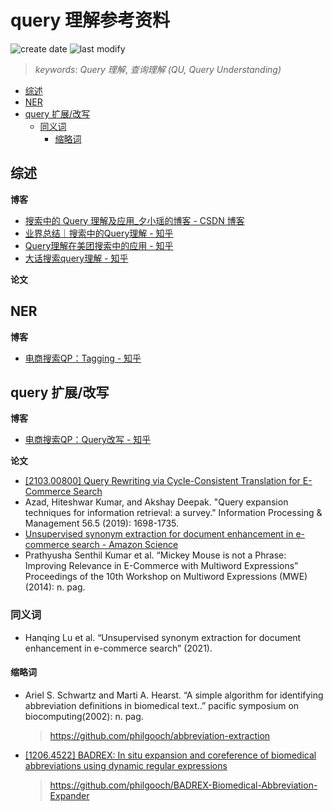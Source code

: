 query 理解参考资料
===
<!--START_SECTION:badge-->

![create date](https://img.shields.io/static/v1?label=create%20date&message=2022-12-xx&label_color=gray&color=lightsteelblue&style=flat-square)
![last modify](https://img.shields.io/static/v1?label=last%20modify&message=2025-07-08%2016%3A53%3A13&label_color=gray&color=thistle&style=flat-square)

<!--END_SECTION:badge-->
<!--info
top: false
hidden: false
-->

> *keywords*: *Query 理解*, *查询理解 (QU, Query Understanding)*

<!--START_SECTION:toc-->
- [综述](#综述)
- [NER](#ner)
- [query 扩展/改写](#query-扩展改写)
    - [同义词](#同义词)
        - [缩略词](#缩略词)
<!--END_SECTION:toc-->


## 综述

**博客**
- [搜索中的 Query 理解及应用_夕小瑶的博客 - CSDN 博客](https://blog.csdn.net/xixiaoyaoww/article/details/106205415)
- [业界总结｜搜索中的Query理解 - 知乎](https://zhuanlan.zhihu.com/p/393914267)
- [Query理解在美团搜索中的应用 - 知乎](https://zhuanlan.zhihu.com/p/370576330)
- [大话搜索query理解 - 知乎](https://zhuanlan.zhihu.com/p/111904993)

**论文**

## NER

**博客**
- [电商搜索QP：Tagging - 知乎](https://zhuanlan.zhihu.com/p/532924107)

## query 扩展/改写

**博客**
- [电商搜索QP：Query改写 - 知乎](https://zhuanlan.zhihu.com/p/351084105)

**论文**
- [[2103.00800] Query Rewriting via Cycle-Consistent Translation for E-Commerce Search](https://arxiv.org/abs/2103.00800)
- Azad, Hiteshwar Kumar, and Akshay Deepak. "Query expansion techniques for information retrieval: a survey." Information Processing & Management 56.5 (2019): 1698-1735.
- [Unsupervised synonym extraction for document enhancement in e-commerce search - Amazon Science](https://www.amazon.science/publications/unsupervised-synonym-extraction-for-document-enhancement-in-e-commerce-search)
- Prathyusha Senthil Kumar et al. “Mickey Mouse is not a Phrase: Improving Relevance in E-Commerce with Multiword Expressions” Proceedings of the 10th Workshop on Multiword Expressions (MWE)(2014): n. pag.

### 同义词
- Hanqing Lu et al. “Unsupervised synonym extraction for document enhancement in e-commerce search” (2021).

#### 缩略词
- Ariel S. Schwartz and Marti A. Hearst. “A simple algorithm for identifying abbreviation definitions in biomedical text..” pacific symposium on biocomputing(2002): n. pag.
    > https://github.com/philgooch/abbreviation-extraction
- [[1206.4522] BADREX: In situ expansion and coreference of biomedical abbreviations using dynamic regular expressions](https://arxiv.org/abs/1206.4522)
    > https://github.com/philgooch/BADREX-Biomedical-Abbreviation-Expander